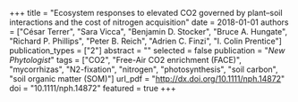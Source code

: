+++
title = "Ecosystem responses to elevated CO2 governed by plant–soil interactions and the cost of nitrogen acquisition"
date = 2018-01-01
authors = ["César Terrer", "Sara Vicca", "Benjamin D. Stocker", "Bruce A. Hungate", "Richard P. Phillips", "Peter B. Reich", "Adrien C. Finzi", "I. Colin Prentice"]
publication_types = ["2"]
abstract = ""
selected = false
publication = "*New Phytologist*"
tags = ["CO2", "Free-Air CO2 enrichment (FACE)", "mycorrhizas", "N2-fixation", "nitrogen", "photosynthesis", "soil carbon", "soil organic matter (SOM)"]
url_pdf = "http://dx.doi.org/10.1111/nph.14872"
doi = "10.1111/nph.14872"
featured = true
+++

